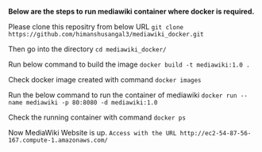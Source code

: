 <b> Below are the steps to run mediawiki container where docker is required.</b>

Please clone this repositry from below URL
`git clone https://github.com/himanshusangal3/mediawiki_docker.git`

Then go into the directory
`cd mediawiki_docker/`

Run below command to build the image
`docker build -t mediawiki:1.0 .`

Check docker image created with  command
`docker images`


Run the below command to run the container of mediawiki
`docker run --name mediawiki -p 80:8080 -d mediawiki:1.0`

Check the running container with  command
`docker ps`

Now MediaWiki Website is up.
`Access with the URL http://ec2-54-87-56-167.compute-1.amazonaws.com/`

